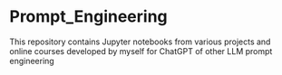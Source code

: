 # Prompt_Engineering
This repository contains Jupyter notebooks from various projects and online courses developed by myself for ChatGPT of other LLM prompt engineering
